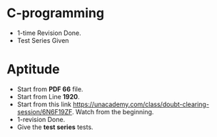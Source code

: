 # C-programming

* 1-time Revision Done.
* Test Series Given

# Aptitude

* Start from **PDF 66** file.
* Start from Line **1920**.
* Start from this link https://unacademy.com/class/doubt-clearing-session/6N6F19ZF. Watch from the beginning.
* 1-revision Done.
* Give the **test series** tests.
